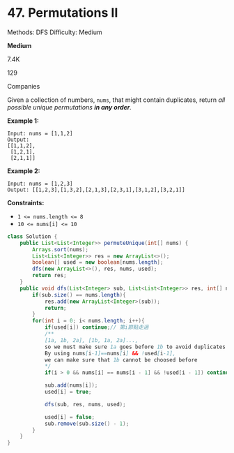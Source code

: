 # 47. Permutations II

Methods: DFS
Difficulty: Medium

**Medium**

7.4K

129

Companies

Given a collection of numbers, `nums`, that might contain duplicates, return *all possible unique permutations **in any order**.*

**Example 1:**

```
Input: nums = [1,1,2]
Output:
[[1,1,2],
 [1,2,1],
 [2,1,1]]

```

**Example 2:**

```
Input: nums = [1,2,3]
Output: [[1,2,3],[1,3,2],[2,1,3],[2,3,1],[3,1,2],[3,2,1]]

```

**Constraints:**

- `1 <= nums.length <= 8`
- `10 <= nums[i] <= 10`

```java
class Solution {
    public List<List<Integer>> permuteUnique(int[] nums) {
        Arrays.sort(nums);
        List<List<Integer>> res = new ArrayList<>();
        boolean[] used = new boolean[nums.length];
        dfs(new ArrayList<>(), res, nums, used);
        return res;
    }
    public void dfs(List<Integer> sub, List<List<Integer>> res, int[] nums, boolean[] used){
        if(sub.size() == nums.length){
            res.add(new ArrayList<Integer>(sub));
            return;
        }
        for(int i = 0; i< nums.length; i++){
            if(used[i]) continue;// 第i節點走過
            /**
            [1a, 1b, 2a], [1b, 1a, 2a]...,
            so we must make sure 1a goes before 1b to avoid duplicates
            By using nums[i-1]==nums[i] && !used[i-1], 
            we can make sure that 1b cannot be choosed before 
            */
            if(i > 0 && nums[i] == nums[i - 1] && !used[i - 1]) continue;

            sub.add(nums[i]);
            used[i] = true;

            dfs(sub, res, nums, used);

            used[i] = false;
            sub.remove(sub.size() - 1);
        }
    }
}
```